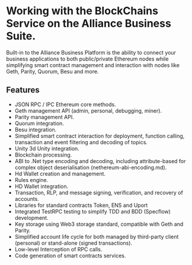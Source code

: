 # Working with the BlockChains Service on the Alliance Business Suite.

Built-in to the Alliance Business Platform is the ability to connect your business applications to both public/private Ethereum nodes while simplifying smart contract management and interaction with nodes like Geth, Parity, Quorum, Besu and more.

## Features

- JSON RPC / IPC Ethereum core methods.
- Geth management API (admin, personal, debugging, miner).
- Parity management API.
- Quorum integration.
- Besu integration.
- Simplified smart contract interaction for deployment, function calling, transaction and event filtering and decoding of topics.
- Unity 3d Unity integration.
- Blockchain processing.
- ABI to .Net type encoding and decoding, including attribute-based for complex object deserialisation (nethereum-abi-encoding.md).
- Hd Wallet creation and management.
- Rules engine.
- HD Wallet integration.
- Transaction, RLP, and message signing, verification, and recovery of accounts.
- Libraries for standard contracts Token, ENS and Uport
- Integrated TestRPC testing to simplify TDD and BDD (Specflow) development.
- Key storage using Web3 storage standard, compatible with Geth and Parity.
- Simplified account life cycle for both managed by third-party client (personal) or stand-alone (signed transactions).
- Low-level Interception of RPC calls.
- Code generation of smart contracts services.